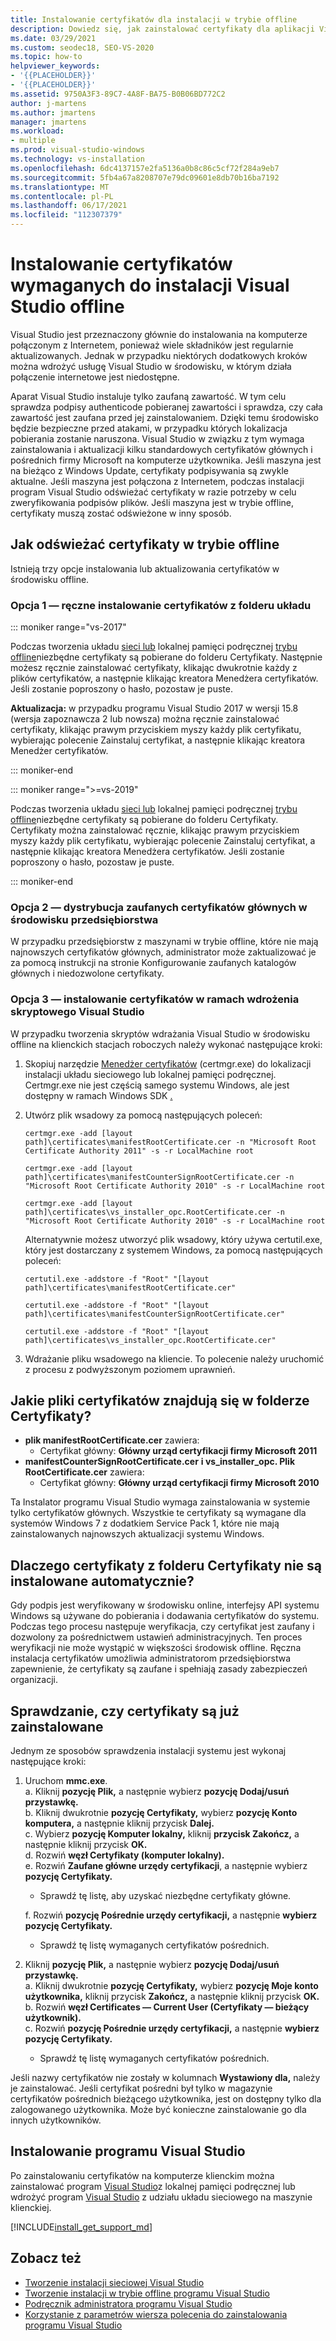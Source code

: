```yaml
---
title: Instalowanie certyfikatów dla instalacji w trybie offline
description: Dowiedz się, jak zainstalować certyfikaty dla aplikacji Visual Studio w trybie offline.
ms.date: 03/29/2021
ms.custom: seodec18, SEO-VS-2020
ms.topic: how-to
helpviewer_keywords:
- '{{PLACEHOLDER}}'
- '{{PLACEHOLDER}}'
ms.assetid: 9750A3F3-89C7-4A8F-BA75-B0B06BD772C2
author: j-martens
ms.author: jmartens
manager: jmartens
ms.workload:
- multiple
ms.prod: visual-studio-windows
ms.technology: vs-installation
ms.openlocfilehash: 6dc4137157e2fa5136a0b8c86c5cf72f284a9eb7
ms.sourcegitcommit: 5fb4a67a8208707e79dc09601e8db70b16ba7192
ms.translationtype: MT
ms.contentlocale: pl-PL
ms.lasthandoff: 06/17/2021
ms.locfileid: "112307379"
---
```

# <a name="install-certificates-required-for-visual-studio-offline-installation"></a>Instalowanie certyfikatów wymaganych do instalacji Visual Studio offline

Visual Studio jest przeznaczony głównie do instalowania na komputerze połączonym z Internetem, ponieważ wiele składników jest regularnie aktualizowanych. Jednak w przypadku niektórych dodatkowych kroków można wdrożyć usługę Visual Studio w środowisku, w którym działa połączenie internetowe jest niedostępne.

Aparat Visual Studio instaluje tylko zaufaną zawartość. W tym celu sprawdza podpisy authenticode pobieranej zawartości i sprawdza, czy cała zawartość jest zaufana przed jej zainstalowaniem. Dzięki temu środowisko będzie bezpieczne przed atakami, w przypadku których lokalizacja pobierania zostanie naruszona. Visual Studio w związku z tym wymaga zainstalowania i aktualizacji kilku standardowych certyfikatów głównych i pośrednich firmy Microsoft na komputerze użytkownika. Jeśli maszyna jest na bieżąco z Windows Update, certyfikaty podpisywania są zwykle aktualne. Jeśli maszyna jest połączona z Internetem, podczas instalacji program Visual Studio odświeżać certyfikaty w razie potrzeby w celu zweryfikowania podpisów plików. Jeśli maszyna jest w trybie offline, certyfikaty muszą zostać odświeżone w inny sposób.

## <a name="how-to-refresh-certificates-when-offline"></a>Jak odświeżać certyfikaty w trybie offline

Istnieją trzy opcje instalowania lub aktualizowania certyfikatów w środowisku offline.

### <a name="option-1---manually-install-certificates-from-a-layout-folder"></a>Opcja 1 — ręczne instalowanie certyfikatów z folderu układu

::: moniker range="vs-2017"

Podczas tworzenia układu [sieci lub](../install/create-a-network-installation-of-visual-studio.md) lokalnej pamięci podręcznej [trybu offline](../install/create-an-offline-installation-of-visual-studio.md)niezbędne certyfikaty są pobierane do folderu Certyfikaty. Następnie możesz ręcznie zainstalować certyfikaty, klikając dwukrotnie każdy z plików certyfikatów, a następnie klikając kreatora Menedżera certyfikatów. Jeśli zostanie poproszony o hasło, pozostaw je puste.

**Aktualizacja:** w przypadku programu Visual Studio 2017 w wersji 15.8 (wersja zapoznawcza 2 lub nowsza) można ręcznie zainstalować certyfikaty, klikając prawym przyciskiem myszy każdy plik certyfikatu, wybierając polecenie Zainstaluj certyfikat, a następnie klikając kreatora Menedżer certyfikatów.

::: moniker-end

::: moniker range=">=vs-2019"

Podczas tworzenia układu [sieci lub](../install/create-a-network-installation-of-visual-studio.md) lokalnej pamięci podręcznej [trybu offline](../install/create-an-offline-installation-of-visual-studio.md)niezbędne certyfikaty są pobierane do folderu Certyfikaty. Certyfikaty można zainstalować ręcznie, klikając prawym przyciskiem myszy każdy plik certyfikatu, wybierając polecenie Zainstaluj certyfikat, a następnie klikając kreatora Menedżera certyfikatów. Jeśli zostanie poproszony o hasło, pozostaw je puste.

::: moniker-end

### <a name="option-2---distribute-trusted-root-certificates-in-an-enterprise-environment"></a>Opcja 2 — dystrybucja zaufanych certyfikatów głównych w środowisku przedsiębiorstwa

W przypadku przedsiębiorstw z maszynami w trybie offline, które nie [](/previous-versions/windows/it-pro/windows-server-2012-R2-and-2012/dn265983(v=ws.11)) mają najnowszych certyfikatów głównych, administrator może zaktualizować je za pomocą instrukcji na stronie Konfigurowanie zaufanych katalogów głównych i niedozwolone certyfikaty.

### <a name="option-3---install-certificates-as-part-of-a-scripted-deployment-of-visual-studio"></a>Opcja 3 — instalowanie certyfikatów w ramach wdrożenia skryptowego Visual Studio

W przypadku tworzenia skryptów wdrażania Visual Studio w środowisku offline na klienckich stacjach roboczych należy wykonać następujące kroki:

1. Skopiuj narzędzie [Menedżer certyfikatów](/dotnet/framework/tools/certmgr-exe-certificate-manager-tool) (certmgr.exe) do lokalizacji instalacji układu sieciowego lub lokalnej pamięci podręcznej. Certmgr.exe nie jest częścią samego systemu Windows, ale jest dostępny w ramach Windows SDK [.](https://developer.microsoft.com/windows/downloads/windows-10-sdk)

2. Utwórz plik wsadowy za pomocą następujących poleceń:

   ```shell
   certmgr.exe -add [layout path]\certificates\manifestRootCertificate.cer -n "Microsoft Root Certificate Authority 2011" -s -r LocalMachine root

   certmgr.exe -add [layout path]\certificates\manifestCounterSignRootCertificate.cer -n "Microsoft Root Certificate Authority 2010" -s -r LocalMachine root

   certmgr.exe -add [layout path]\certificates\vs_installer_opc.RootCertificate.cer -n "Microsoft Root Certificate Authority 2010" -s -r LocalMachine root
   ```
   
   Alternatywnie możesz utworzyć plik wsadowy, który używa certutil.exe, który jest dostarczany z systemem Windows, za pomocą następujących poleceń:
   
      ```shell
   certutil.exe -addstore -f "Root" "[layout path]\certificates\manifestRootCertificate.cer"

   certutil.exe -addstore -f "Root" "[layout path]\certificates\manifestCounterSignRootCertificate.cer"

   certutil.exe -addstore -f "Root" "[layout path]\certificates\vs_installer_opc.RootCertificate.cer"
   ```

3. Wdrażanie pliku wsadowego na kliencie. To polecenie należy uruchomić z procesu z podwyższonym poziomem uprawnień.

## <a name="what-are-the-certificates-files-in-the-certificates-folder"></a>Jakie pliki certyfikatów znajdują się w folderze Certyfikaty?

* **plik manifestRootCertificate.cer** zawiera:
  * Certyfikat główny: **Główny urząd certyfikacji firmy Microsoft 2011**
* **manifestCounterSignRootCertificate.cer** **i vs_installer_opc. Plik RootCertificate.cer** zawiera:
  * Certyfikat główny: **Główny urząd certyfikacji firmy Microsoft 2010**
 
Ta Instalator programu Visual Studio wymaga zainstalowania w systemie tylko certyfikatów głównych. Wszystkie te certyfikaty są wymagane dla systemów Windows 7 z dodatkiem Service Pack 1, które nie mają zainstalowanych najnowszych aktualizacji systemu Windows.

## <a name="why-are-the-certificates-from-the-certificates-folder-not-installed-automatically"></a>Dlaczego certyfikaty z folderu Certyfikaty nie są instalowane automatycznie?

Gdy podpis jest weryfikowany w środowisku online, interfejsy API systemu Windows są używane do pobierania i dodawania certyfikatów do systemu. Podczas tego procesu następuje weryfikacja, czy certyfikat jest zaufany i dozwolony za pośrednictwem ustawień administracyjnych. Ten proces weryfikacji nie może wystąpić w większości środowisk offline. Ręczna instalacja certyfikatów umożliwia administratorom przedsiębiorstwa zapewnienie, że certyfikaty są zaufane i spełniają zasady zabezpieczeń organizacji.

## <a name="checking-if-certificates-are-already-installed"></a>Sprawdzanie, czy certyfikaty są już zainstalowane

Jednym ze sposobów sprawdzenia instalacji systemu jest wykonaj następujące kroki:

1. Uruchom **mmc.exe**.<br/>
  a. Kliknij **pozycję Plik,** a następnie wybierz **pozycję Dodaj/usuń przystawkę.**<br/>
  b. Kliknij dwukrotnie **pozycję Certyfikaty,** wybierz **pozycję Konto komputera,** a następnie kliknij przycisk **Dalej.**<br/>
  c. Wybierz **pozycję Komputer lokalny,** kliknij **przycisk Zakończ,** a następnie kliknij przycisk **OK.**<br/>
  d. Rozwiń **węzł Certyfikaty (komputer lokalny).**<br/>
  e. Rozwiń **Zaufane główne urzędy certyfikacji**, a następnie wybierz **pozycję Certyfikaty.**<br/>
    * Sprawdź tę listę, aby uzyskać niezbędne certyfikaty główne.<br/>

   f. Rozwiń **pozycję Pośrednie urzędy certyfikacji,** a następnie **wybierz pozycję Certyfikaty.**<br/>
    * Sprawdź tę listę wymaganych certyfikatów pośrednich.<br/>

2. Kliknij **pozycję Plik,** a następnie wybierz **pozycję Dodaj/usuń przystawkę.**<br/>
  a. Kliknij dwukrotnie **pozycję Certyfikaty,** wybierz **pozycję Moje konto użytkownika,** kliknij przycisk **Zakończ,** a następnie kliknij przycisk **OK.**<br/>
  b. Rozwiń **węzł Certificates — Current User (Certyfikaty — bieżący użytkownik).**<br/>
  c. Rozwiń **pozycję Pośrednie urzędy certyfikacji,** a następnie **wybierz pozycję Certyfikaty.**<br/>
    * Sprawdź tę listę wymaganych certyfikatów pośrednich.<br/>

Jeśli nazwy certyfikatów nie zostały w kolumnach **Wystawiony dla,** należy je zainstalować.  Jeśli certyfikat pośredni był  tylko w magazynie certyfikatów pośrednich bieżącego użytkownika, jest on dostępny tylko dla zalogowanego użytkownika. Może być konieczne zainstalowanie go dla innych użytkowników.

## <a name="install-visual-studio"></a>Instalowanie programu Visual Studio

Po zainstalowaniu certyfikatów na komputerze klienckim można zainstalować program [Visual Studio](../install/create-an-offline-installation-of-visual-studio.md#step-3---install-visual-studio-from-the-local-cache)z lokalnej pamięci podręcznej lub wdrożyć program [Visual Studio](create-a-network-installation-of-visual-studio.md#deploy-from-a-network-installation) z udziału układu sieciowego na maszynie klienckiej.

[!INCLUDE[install_get_support_md](includes/install_get_support_md.md)]

## <a name="see-also"></a>Zobacz też

* [Tworzenie instalacji sieciowej Visual Studio](../install/create-a-network-installation-of-visual-studio.md)
* [Tworzenie instalacji w trybie offline programu Visual Studio](../install/create-an-offline-installation-of-visual-studio.md)
* [Podręcznik administratora programu Visual Studio](visual-studio-administrator-guide.md)
* [Korzystanie z parametrów wiersza polecenia do zainstalowania programu Visual Studio](use-command-line-parameters-to-install-visual-studio.md)

